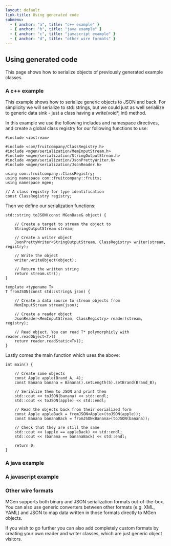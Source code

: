 ```yaml
---
layout: default
link-title: Using generated code
submenu:
  - { anchor: "a", title: "c++ example" }
  - { anchor: "b", title: "java example" }
  - { anchor: "c", title: "javascript example" }
  - { anchor: "d", title: "other wire formats" }
---
```


## Using generated code

This page shows how to serialize objects of previously generated example classes. 

### A c++ example <a name="a">&nbsp;</a>

This example shows how to serialize generic objects to JSON and back. For simplicity we will serialize to std::strings, but we could just as well serialiize to generic data sink - just a class having a write(void*, int) method.

In this example we use the following includes and namespace directives, and create a global class registry for our following functions to use:

    #include <iostream>

    #include <com/fruitcompany/ClassRegistry.h>
    #include <mgen/serialization/MemInputStream.h>
    #include <mgen/serialization/StringOutputStream.h>
    #include <mgen/serialization/JsonPrettyWriter.h>
    #include <mgen/serialization/JsonReader.h>

    using com::fruitcompany::ClassRegistry;
    using namespace com::fruitcompany::fruits;
    using namespace mgen;

    // A class registry for type identification
    const ClassRegistry registry;


Then we define our serialization functions:

    std::string toJSON(const MGenBase& object) {

        // Create a target to stream the object to
        StringOutputStream stream;

        // Create a writer object
        JsonPrettyWriter<StringOutputStream, ClassRegistry> writer(stream, registry);

        // Write the object
        writer.writeObject(object);

        // Return the written string
        return stream.str();
    }

    template <typename T>
    T fromJSON(const std::string& json) {

        // Create a data source to stream objects from
        MemInputStream stream(json);

        // Create a reader object
        JsonReader<MemInputStream, ClassRegistry> reader(stream, registry);

        // Read object. You can read T* polymorphicly with reader.readObject<T>()
        return reader.readStatic<T>();
    }


Lastly comes the main function which uses the above:

    int main() {

        // Create some objects
        const Apple apple(Brand_A, 4);
        const Banana banana = Banana().setLength(5).setBrand(Brand_B);

        // Serialize them to JSON and print them
        std::cout << toJSON(banana) << std::endl;
        std::cout << toJSON(apple) << std::endl;

        // Read the objects back from their serialized form
        const Apple appleBack = fromJSON<Apple>(toJSON(apple));
        const Banana bananaBack = fromJSON<Banana>(toJSON(banana));

        // Check that they are still the same
        std::cout << (apple == appleBack) << std::endl;
        std::cout << (banana == bananaBack) << std::endl;

        return 0;
    }


### A java example <a name="b">&nbsp;</a>


### A javascript example <a name="c">&nbsp;</a>


### Other wire formats <a name="d">&nbsp;</a>

MGen supports both binary and JSON serialization formats out-of-the-box. You can also use generic converters between other formats (e.g. XML, YAML) and JSON to map data written in those formats directly to MGen objects.

If you wish to go further you can also add completely custom formats by creating your own reader and writer classes, which are just generic object visitors.




